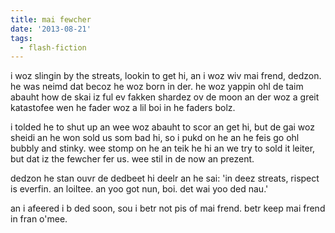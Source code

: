 ```yaml
---
title: mai fewcher
date: '2013-08-21'
tags:
  - flash-fiction
---
```


i woz slingin by the streats, lookin to get hi, an i woz wiv mai frend, dedzon.
he was neimd dat becoz he woz born in der. he woz yappin ohl de taim abauht how
de skai iz ful ev fakken shardez ov de moon an der woz a greit katastofee wen he
fader woz a lil boi in he faders bolz.

<!-- truncate -->

i tolded he to shut up an wee woz abauht to scor an get hi, but de gai woz
sheidi an he won sold us som bad hi, so i pukd on he an he feis go ohl bubbly
and stinky. wee stomp on he an teik he hi an we try to sold it leiter, but dat
iz the fewcher fer us. wee stil in de now an prezent.

dedzon he stan ouvr de dedbeet hi deelr an he sai: 'in deez streats, rispect is
everfin. an loiltee. an yoo got nun, boi. det wai yoo ded nau.'

an i afeered i b ded soon, sou i betr not pis of mai frend. betr keep mai frend
in fran o'mee.
